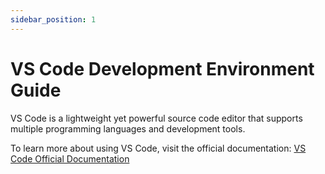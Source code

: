 ```yaml
---
sidebar_position: 1
---
```


# VS Code Development Environment Guide

VS Code is a lightweight yet powerful source code editor that supports multiple programming languages and development tools.

To learn more about using VS Code, visit the official documentation:
[VS Code Official Documentation](https://code.visualstudio.com/docs)
